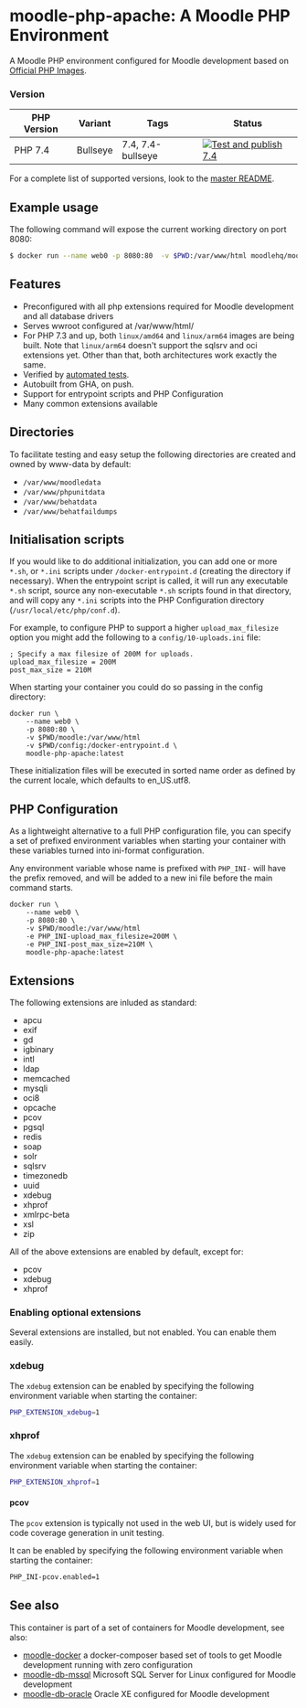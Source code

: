 # moodle-php-apache: A Moodle PHP Environment

A Moodle PHP environment configured for Moodle development based on [Official PHP Images](https://hub.docker.com/_/php/).

### Version

| PHP Version  | Variant | Tags             | Status |
|--------------|---------|------------------|--------|
| PHP 7.4      | Bullseye| 7.4, 7.4-bullseye| [![Test and publish 7.4](https://github.com/moodlehq/moodle-php-apache/actions/workflows/test_buildx_and_publish.yml/badge.svg?branch=7.4-bullseye)](https://github.com/moodlehq/moodle-php-apache/actions/workflows/test_buildx_and_publish.yml)|

For a complete list of supported versions, look to the [master README](https://github.com/moodlehq/moodle-php-apache/tree/master).

## Example usage
The following command will expose the current working directory on port 8080:
```bash
$ docker run --name web0 -p 8080:80  -v $PWD:/var/www/html moodlehq/moodle-php-apache:7.1
```

## Features
* Preconfigured with all php extensions required for Moodle development and all database drivers
* Serves wwroot configured at /var/www/html/
* For PHP 7.3 and up, both `linux/amd64` and `linux/arm64` images are being built. Note that `linux/arm64` doesn't support the sqlsrv and oci extensions yet. Other than that, both architectures work exactly the same.
* Verified by [automated tests](https://travis-ci.com/moodlehq/moodle-php-apache).
* Autobuilt from GHA, on push.
* Support for entrypoint scripts and PHP Configuration
* Many common extensions available

## Directories
To facilitate testing and easy setup the following directories are created and owned by www-data by default:

* `/var/www/moodledata`
* `/var/www/phpunitdata`
* `/var/www/behatdata`
* `/var/www/behatfaildumps`

## Initialisation scripts

If you would like to do additional initialization, you can add one or more `*.sh`, or `*.ini`  scripts under `/docker-entrypoint.d` (creating the directory if necessary). When the entrypoint script is called, it will run any executable `*.sh` script, source any non-executable `*.sh` scripts found in that directory, and will copy any `*.ini` scripts into the PHP Configuration directory (`/usr/local/etc/php/conf.d`).

For example, to configure PHP to support a higher `upload_max_filesize` option you might add the following to a `config/10-uploads.ini` file:

```
; Specify a max filesize of 200M for uploads.
upload_max_filesize = 200M
post_max_size = 210M
```

When starting your container you could do so passing in the config directory:

```
docker run \
    --name web0 \
    -p 8080:80 \
    -v $PWD/moodle:/var/www/html
    -v $PWD/config:/docker-entrypoint.d \
    moodle-php-apache:latest
```

These initialization files will be executed in sorted name order as defined by the current locale, which defaults to en_US.utf8.

## PHP Configuration

As a lightweight alternative to a full PHP configuration file, you can specify a set of prefixed environment variables when starting your container with these variables turned into ini-format configuration.

Any environment variable whose name is prefixed with `PHP_INI-` will have the prefix removed, and will be added to a new ini file before the main command starts.

```
docker run \
    --name web0 \
    -p 8080:80 \
    -v $PWD/moodle:/var/www/html
    -e PHP_INI-upload_max_filesize=200M \
    -e PHP_INI-post_max_size=210M \
    moodle-php-apache:latest
```

## Extensions

The following extensions are inluded as standard:

* apcu
* exif
* gd
* igbinary
* intl
* ldap
* memcached
* mysqli
* oci8
* opcache
* pcov
* pgsql
* redis
* soap
* solr
* sqlsrv
* timezonedb
* uuid
* xdebug
* xhprof
* xmlrpc-beta
* xsl
* zip

All of the above extensions are enabled by default, except for:

* pcov
* xdebug
* xhprof

### Enabling optional extensions

Several extensions are installed, but not enabled. You can enable them easily.

### xdebug

The `xdebug` extension can be enabled by specifying the following environment variable when starting the container:

```bash
PHP_EXTENSION_xdebug=1
```

### xhprof

The `xdebug` extension can be enabled by specifying the following environment variable when starting the container:

```bash
PHP_EXTENSION_xhprof=1
```

#### pcov

The `pcov` extension is typically not used in the web UI, but is widely used for code coverage generation in unit testing.

It can be enabled by specifying the following environment variable when starting the container:

```bash
PHP_INI-pcov.enabled=1
```

## See also

This container is part of a set of containers for Moodle development, see also:

* [moodle-docker](https://github.com/moodlehq/moodle-docker) a docker-composer based set of tools to get Moodle development running with zero configuration
* [moodle-db-mssql](https://github.com/moodlehq/moodle-db-mssql) Microsoft SQL Server for Linux configured for Moodle development
* [moodle-db-oracle](https://github.com/moodlehq/moodle-db-oracle) Oracle XE configured for Moodle development
